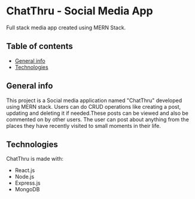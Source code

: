 # ChatThru - Social Media App

Full stack media app created using MERN Stack.

## Table of contents
* [General info](#general-info)
* [Technologies](#technologies)

## General info
This project is a Social media application named "ChatThru" developed using MERN stack. Users can do CRUD operations like creating a post,
updating and deleting it if needed.These posts can be viewed and also be commented on by other users.
The user can post about anything from the places they have recently visited to small moments in their life.
	
## Technologies
ChatThru is made with:
* React.js
* Node.js
* Express.js
* MongoDB

